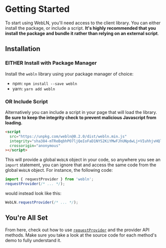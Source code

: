 # Getting Started

To start using WebLN, you'll need access to the client library. You can either install the package, or include a script. **It's highly recommended that you install the package and bundle it rather than relying on an external script**.

## Installation

### EITHER Install with Package Manager

Install the `webln` library using your package manager of choice:

* npm: `npm install --save webln`
* yarn: `yarn add webln`

### OR Include Script

Alternatively you can include a script in your page that will load the library. **Be sure to keep the integrity check to prevent malicious Javascript from loading.**

```html
<script
  src="https://unpkg.com/webln@0.2.0/dist/webln.min.js"
  integrity="sha384-mTReBqbhPO7ljQeIoFaD1NYS2KiYMwFJhUNpdwLj+VIuhhjvHQlZ1XpwzAvd93nQ"
  crossorigin="anonymous"
></script>
```

This will provide a global `WebLN` object in your code, so anywhere you see an `import` statement, you can ignore that and access the same code from the global `WebLN` object. For instance, the following code:

```ts
import { requestProvider } from 'webln';
requestProvider(/* ... */);
```

would instead look like this:

```js
WebLN.requestProvider(/* ... */);
```

## You're All Set

From here, check out how to use [`requestProvider`](/api/request-provider) and the provider API methods. Make sure you take a look at the source code for each method's demo to fully understand it.